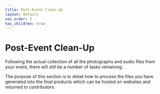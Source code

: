 ```yaml
---
title: Post-Event Clean-Up
layout: default
nav_order: 5
has_children: true
---
```


# Post-Event Clean-Up

Following the actual collection of all the photographs and audio files from your event, there will still be a number of tasks remaining.

The purpose of this section is to detail how to process the files you have generated into the final products which can be hosted on websites and returned to contributors. 
